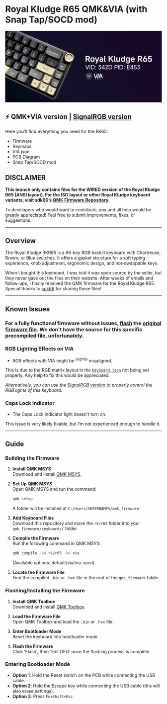 # Royal Kludge R65 QMK&VIA (with Snap Tap/SOCD mod)

![Royal Kludge R65 Keyboard](via-r65.png)

**⚡ QMK+VIA version | [SignalRGB version](https://github.com/irfanjmdn/r65/tree/signalrgb/)**
---

Here you'll find everything you need for the RK65:

- Firmware
- Keymaps
- VIA json
- PCB Diagram
- Snap Tap/SOCD mod

## DISCLAIMER

**This branch only contains files for the WIRED version of the Royal Kludge R65 (ANSI layout). For the ISO layout or other Royal Kludge keyboard variants, visit sdk66’s [QMK Firmware Repository](https://github.com/hangshengkeji/qmk_firmware/tree/master/keyboards/rk).**

To developers who would want to contribute, any and all help would be greatly appreciated! Feel free to submit improvements, fixes, or suggestions.

---

## Overview

The Royal Kludge RKR65 is a 66-key RGB backlit keyboard with Chartreuse, Brown, or Blue switches. It offers a gasket structure for a soft typing experience, knob adjustment, ergonomic design, and hot-swappable keys.

When I bought this keyboard, I was told it was open source by the seller, but they never gave out the files on their website. After weeks of emails and follow-ups, I finally received the QMK firmware for the Royal Kludge R65. Special thanks to [sdk66](https://github.com/sdk66) for sharing these files!

---


## Known Issues

### For a fully functional firmware without issues, [flash](#flashinginstalling-the-firmware) the [original firmware file](Original%20RK%20R65%20Firmware%2020240311.hex). We don't have the source for this specific precompiled file, unfortunately.

### RGB Lighting Effects on VIA

- RGB effects with VIA might be <sup>slightly</sup> misaligned.

This is due to the RGB matrix layout in the [`keyboard.json`](rk/r65/keyboard.json) not being set properly. Any help to fix this would be appreciated.

_Alternatively, you can use the [SignalRGB version](https://github.com/irfanjmdn/r65/tree/signalrgb) to properly control the RGB lights of this keyboard._

### Caps Lock Indicator

- The Caps Lock indicator light doesn't turn on. 

This issue is very likely fixable, but I’m not experienced enough to handle it.

---

## Guide

### Building the Firmware

1. **Install QMK MSYS**  
   Download and install [QMK MSYS](https://msys.qmk.fm).

2. **Set Up QMK MSYS**  
   Open QMK MSYS and run the command:  
   ```bash
   qmk setup
   ```
   A folder will be installed at `C:/Users/%USERNAME%/qmk_firmware`.

3. **Add Keyboard Files**  
   Download this repository and move the `rk/r65` folder into your `qmk_firmware/keyboards/` folder.

4. **Compile the Firmware**  
   Run the following command in QMK MSYS:  
   ```bash
   qmk compile -kb rk/r65 -km via
   ```  
   (Available options: default/via/via-socd).

5. **Locate the Firmware File**  
   Find the compiled `.bin` or `.hex` file in the root of the `qmk_firmware` folder.

### Flashing/Installing the Firmware

1. **Install QMK Toolbox**  
   Download and install [QMK Toolbox](https://github.com/qmk/qmk_toolbox/releases).

2. **Load the Firmware File**  
   Open QMK Toolbox and load the `.bin` or `.hex` file.

3. **Enter Bootloader Mode**  
   Reset the keyboard into bootloader mode.

4. **Flash the Firmware**  
   Click 'Flash', then 'Exit DFU' once the flashing process is complete.

### Entering Bootloader Mode

- **Option 1**: Hold the Reset switch on the PCB while connecting the USB cable.
- **Option 2**: Hold the Escape key while connecting the USB cable (this will also erase settings).
- **Option 3**: Press `Fn+Shift+Esc`.

